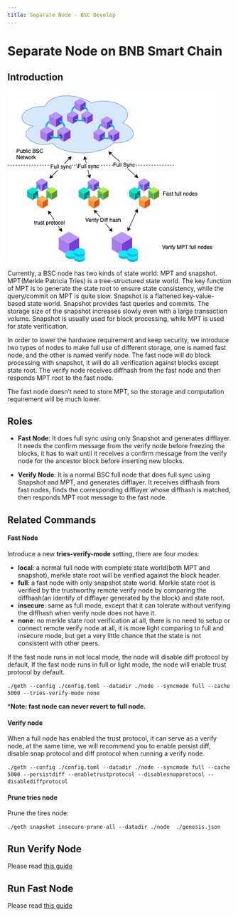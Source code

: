```yaml
---
title: Separate Node - BSC Develop
---
```


# Separate Node on BNB Smart Chain

## Introduction

![img](../../img/seperate_node.png)

Currently, a BSC node has two kinds of state world: MPT and snapshot. MPT(Merkle Patricia Tries) is a tree-structured state world. The key function of MPT is to generate the state root to ensure state consistency, while the query/commit on MPT is quite slow. Snapshot is a flattened key-value-based state world. Snapshot provides fast queries and commits. The storage size of the snapshot increases slowly even with a large transaction volume. Snapshot is usually used for block processing, while MPT is used for state verification.

In order to lower the hardware requirement and keep security, we introduce two types of nodes to make full use of different storage, one is named fast node, and the other is named verify node. The fast node will do block processing with snapshot, it will do all verification against blocks except state root. The verify node receives diffhash from the fast node and then responds MPT root to the fast node.

The fast node doesn’t need to store MPT, so the storage and computation requirement will be much lower.

## Roles

- **Fast Node**: It does full sync using only Snapshot and generates difflayer. It needs the confirm message from the verify node before freezing the blocks, it has to wait until it receives a confirm message from the verify node for the ancestor block before inserting new blocks.

- **Verify Node**: It is a normal BSC full node that does full sync using Snapshot and MPT, and generates difflayer. It receives diffhash from fast nodes, finds the corresponding difflayer whose diffhash is matched, then responds MPT root message to the fast node.


## Related Commands

#### Fast Node
Introduce a new **tries-verify-mode** setting, there are four modes:
- **local**: a normal full node with complete state world(both MPT and snapshot), merkle state root will be verified against the block header.
- **full**: a fast node with only snapshot state world. Merkle state root is verified by the trustworthy remote verify node by comparing the diffhash(an identify of difflayer generated by the block) and state root.
- **insecure**: same as full mode, except that it can tolerate without verifying the diffhash when verify node does not have it.
- **none**: no merkle state root verification at all, there is no need to setup or connect remote verify node at all, it is more light comparing to full and insecure mode, but get a very little chance that the state is not consistent with other peers.

If the fast node runs in not local mode, the node will disable diff protocol by default, If the fast node runs in full or light mode, the node will enable trust protocol by default.

```
./geth --config ./config.toml --datadir ./node --syncmode full --cache 5000 --tries-verify-mode none
```

***Note: fast node can never revert to full node.**

#### Verify node
When a full node has enabled the trust protocol, it can serve as a verify node, at the same time, we will recommend you to enable persist diff, disable snap protocol and diff protocol when running a verify node.

```
./geth --config ./config.toml --datadir ./node --syncmode full --cache 5000 --persistdiff --enabletrustprotocol --disablesnapprotocol --disablediffprotocol
```

#### Prune tries node
Prune the tires node:  
```
./geth snapshot insecure-prune-all --datadir ./node  ./genesis.json
```

## Run Verify Node
Please read [this guide](./verify_node.md)

## Run Fast Node
Please read [this guide](./fast_node.md)

